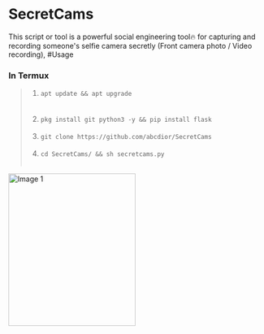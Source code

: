 # SecretCams
This script or tool is a powerful social engineering tool🔥 for capturing and recording someone's selfie camera secretly (Front camera photo / Video recording), 
#Usage
<h3>In Termux</h3>
<blockquote><ol>
<li><code>apt update && apt upgrade</code></li><br><br>
<li><code>pkg install git python3 -y && pip install flask</code></li><br>
<li><code>git clone https://github.com/abcdior/SecretCams</code></li><br>
<li><code>cd SecretCams/ && sh secretcams.py</code></li><br>
</ol></blockquote>
<img src="img1.jpg" width="250px" height="300px" alt="Image 1">
